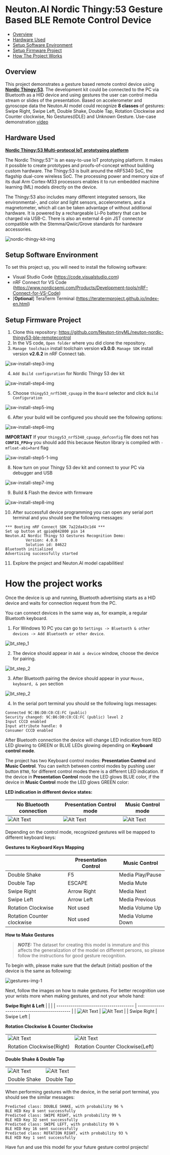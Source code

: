 # Neuton.AI Nordic Thingy:53 Gesture Based BLE Remote Control Device

- [Overview](#overview)
- [Hardware Used](#hw-used)
- [Setup Software Environment](#setup-sw-env)
- [Setup Firmware Project](#setup-fw-proj)
- [How The Project Works](#how-works)

## Overview <div id='overview'/>

This project demonstrates a gesture based remote control device using [__Nordic Thingy:53__](https://www.nordicsemi.com/Products/Development-hardware/Nordic-Thingy-53). The development kit could be connected to the PC via Bluetooth as a HID device and using gestures the user can control media stream or slides of the presentation. Based on accelerometer and gyroscope data the Neuton.AI model could recognize __8 classes__ of gestures: Swipe Right, Swipe Left, Double Shake, Double Tap, Rotation Clockwise and Counter clockwise, No Gestures(IDLE) and Unknown Gesture. Use-case demonstration [video](https://youtu.be/kVSK7JG2L_s)

## Hardware Used <div id='hw-used'/>

[__Nordic Thingy:53 Multi-protocol IoT prototyping platform__](https://www.nordicsemi.com/Products/Development-hardware/Nordic-Thingy-53)

The Nordic Thingy:53™ is an easy-to-use IoT prototyping platform. It makes it possible to create prototypes and proofs-of-concept without building custom hardware. The Thingy:53 is built around the nRF5340 SoC, the flagship dual-core wireless SoC. The processing power and memory size of its dual Arm Cortex-M33 processors enables it to run embedded machine learning (ML) models directly on the device.

The Thingy:53 also includes many different integrated sensors, like environmental-, and color and light sensors, accelerometers, and a magnetometer, which all can be taken advantage of without additional hardware. It is powered by a rechargeable Li-Po battery that can be charged via USB-C. There is also an external 4-pin JST connector compatible with the Stemma/Qwiic/Grove standards for hardware accessories.

![nordic-thingy-kit-img](resources/nordic_thingy.jpg)

## Setup Software Environment <div id='setup-sw-env'/>

To set this project up, you will need to install the following software:
- Visual Studio Code (https://code.visualstudio.com)
- nRF Connect for VS Code (https://www.nordicsemi.com/Products/Development-tools/nRF-Connect-for-VS-Code)
- [**Optional**] TeraTerm Terminal (https://teratermproject.github.io/index-en.html)

## Setup Firmware Project <div id='setup-fw-proj'/>

1. Clone this repository: https://github.com/Neuton-tinyML/neuton-nordic-thingy53-ble-remotecontrol
2. In the VS code, `Open folder` where you did clone the repository.
3. `Manage toolchain` install toolchain version **v3.0.0**. `Manage SDK` install version **v2.6.2** in nRF Connect tab.

![sw-install-step3-img](resources/sw-install-step-3.jpg)

4. `Add Build configuration` for Nordic Thingy 53 dev kit

![sw-install-step4-img](resources/sw-install-step-4.jpg)

5. Choose `thingy53_nrf5340_cpuapp` in the `Board` selector and click `Build Configuration`

![sw-install-step5-img](resources/sw-install-step-5.jpg)

6. After your build will be configured you should see the following options:

![sw-install-step6-img](resources/sw-install-step-6.jpg)

**IMPORTANT** If your `thingy53_nrf5340_cpuapp_defconfig` file does not has **`CONFIG_FPU=y`** you should add this because Neuton library is compiled with `-mfloat-abi=hard` flag

![sw-install-step5-1-img](resources/sw-install-step-5-1-important.jpg)

8. Now turn on your Thingy 53 dev kit and connect to your PC via debugger and USB

![sw-install-step7-img](resources/connected-devkit-sw-install-step-7.jpg)

9. Build & Flash the device with firmware

![sw-install-step8-img](resources/sw-install-step-8.jpg)

10. After successfull device programming you can open any serial port terminal and you should see the following messages:

````
*** Booting nRF Connect SDK 7a22da43c1d4 ***
Set up button at gpio@842800 pin 14
Neuton.AI Nordic Thingy 53 Gestures Recognition Demo:
         Version: 4.0.0
         Solution id: 84622
Bluetooth initialized
Advertising successfully started
````
11. Explore the project and Neuton.AI model capabilities!

# How the project works <div id='how-works'/>

Once the device is up and running, Bluetooth advertising starts as a HID device and waits for connection request from the PC.

You can connect devices in the same way as, for example, a regular Bluetooth keyboard.

1. For Windows 10 PC you can go to `Settings -> Bluetooth & other devices -> Add Bluetooth or other device`.

![bt_step_1](resources/ble_connect_1.png)

2. The device should appear in `Add a device` window, choose the device for pairing.

![bt_step_2](resources/device_ble_scanning.jpg)

3. After Bluetooth pairing the device should appear in your `Mouse, keyboard, & pen` section

![bt_step_2](resources/device_ble_connected.jpg)

4. In the serial port terminal you should se the following logs messages:

```
Connected 9C:B6:D0:C0:CE:FC (public)
Security changed: 9C:B6:D0:C0:CE:FC (public) level 2
Input CCCD enabled
Input attribute handle: 0
Consumer CCCD enabled
```

After Bluetooth connection the device will change LED indication from RED LED glowing to GREEN or BLUE LEDs glowing depending on __Keyboard control mode__. 

The project has two Keyboard control modes: __Presentation Control__ and __Music Control__. You can switch between control modes by pushing user button `BTN0`, for different control modes there is a different LED indication. If the device in __Presentation Control__ mode the LED glows BLUE color, if the device in __Music Control__ mode the LED glows GREEN color:

__LED indication in different device states:__

| No Bluetooth connection |  Presentation Control mode   |   Music Control mode    |
| ------------------------ |---------------------------- | ----------------------- |
| ![Alt Text](resources/device-led-no-ble-connect.gif) |![Alt Text](resources/device-led-ble-connect-presentation-mode.gif)      |![Alt Text](resources/device-led-ble-connect-music-mode.gif)  |


Depending on the control mode, recognized gestures will be mapped to different keyboard keys:

__Gestures to Keyboard Keys Mapping__

|        |   Presentation Control            | Music Control     |
| ----------------------------- | ---------- | ----------------- |
| Double Shake                  | F5         | Media Play/Pause  |
| Double Tap                    | ESCAPE     | Media Mute        | 
| Swipe Right                   | Arrow Right| Media Next        | 
| Swipe Left                    | Arrow Left | Media Previous    | 
| Rotation Clockwise            | Not used   | Media Volume Up   | 
| Rotation Counter clockwise    | Not used   | Media Volume Down |

__How to Make Gestures__
> **_NOTE:_**  The dataset for creating this model is immature and this affects the generalization of the model on different persons, so please follow the instructions for good gesture recognition.

To begin with, please make sure that the default (initial) position of the device is the same as following:

![gestures-img-1](resources/initial_orientation.gif)

Next, follow the images on how to make gestures. For better recognition use your wrists more when making gestures, and not your whole hand:

__Swipe Right & Left__
|                                        |                                               |
| -------------------------------------- | --------------------------------------------- |
| ![Alt Text](resources/swipe_right.gif) | ![Alt Text](resources/swipe_left.gif)        |
| Swipe Right                            |    Swipe Left                                |

__Rotation Clockwise & Counter Clockwise__

|                                           |                                               |
| --------------------------------------    | --------------------------------------------- |
| ![Alt Text](resources/rotation_right.gif) | ![Alt Text](resources/rotation_left.gif)      |
| Rotation Clockwise(Right)                 |    Rotation Counter Clockwise(Left)            |

__Double Shake & Double Tap__

|                                           |                                               |
| --------------------------------------    | --------------------------------------------- |
| ![Alt Text](resources/double_shake.gif)   | ![Alt Text](resources/double_tap.gif)      |
| Double Shake                              |    Double Tap                              |

When performing gestures with the device, in the serial port terminal, you should see the similar messages:

```
Predicted class: DOUBLE SHAKE, with probability 96 %
BLE HID Key 8 sent successfully
Predicted class: SWIPE RIGHT, with probability 99 %
BLE HID Key 32 sent successfully
Predicted class: SWIPE LEFT, with probability 99 %
BLE HID Key 16 sent successfully
Predicted class: ROTATION RIGHT, with probability 93 %
BLE HID Key 1 sent successfully
```
Have fun and use this model for your future gesture control projects!
